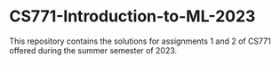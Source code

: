 # CS771-Introduction-to-ML-2023
This repository contains the solutions for assignments 1 and 2 of CS771 offered during the summer semester of 2023.
